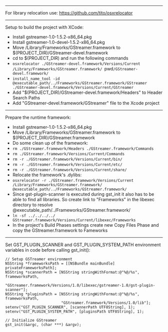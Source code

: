 ----------

For library relocation use:
https://github.com/tito/osxrelocator

----------

Setup to build the project with XCode:

- Install gstreamer-1.0-1.5.2-x86_64.pkg
- Install gstreamer-1.0-devel-1.5.2-x86_64.pkg
- Move /Library/Frameworks/GStreamer.framework to $(PROJECT_DIR)/GStreamer-devel.framework
- cd to $(PROJECT_DIR) and run the following commands
- `osxrelocator ./GStreamer-devel.framework/Versions/Current /Library/Frameworks/GStreamer.framework/ `pwd`/GStreamer-devel.framework/`
- `install_name_tool -id @executable_path/../Frameworks/GStreamer.framework/GStreamer ./GStreamer-devel.framework/Versions/Current/GStreamer`
- Add "$(PROJECT_DIR)/GStreamer-devel.framework/Headers" to Header Search Paths
- Add "GStreamer-devel.framework/GStreamer" file to the Xcode project

----------

Prepare the runtime framework:

- Install gstreamer-1.0-1.5.2-x86_64.pkg
- Move /Library/Frameworks/GStreamer.framework to $(PROJECT_DIR)/GStreamer.framework
- Do some clean up of the framework:
- `rm ./GStreamer.framework/Headers ./GStreamer.framework/Commands`
- `rm ./GStreamer.framework/Versions/Current/Commands`
- `rm -r ./GStreamer.framework/Versions/Current/bin/`
- `rm -r ./GStreamer.framework/Versions/Current/etc/`
- `rm -r ./GStreamer.framework/Versions/Current/share/`
- Relocate the framework's .dylibs:
- `osxrelocator -r ./GStreamer.framework/Versions/Current /Library/Frameworks/GStreamer.framework/ @executable_path/../Frameworks/GStreamer.framework/`
- Since gst-plugin-scanner is executed during gst_init it also has to be able to find all libraries.
So create link to "Frameworks" in the libexec directory to resolve @executable_path/../Frameworks/GStreamer.framework/
- `ln -sf ../../../../ GStreamer.framework/Versions/Current/libexec/Frameworks`
- In the project's Build Phases settings create new Copy Files Phase and copy the GStreamer.framework to Fameworks

----------

Set GST_PLUGIN_SCANNER and GST_PLUGIN_SYSTEM_PATH environment variables in code before calling gst_init():

    // Setup GSTreamer environment
    NSString *frameworksPath = [[NSBundle mainBundle] privateFrameworksPath];
    NSString *scannerPath = [NSString stringWithFormat:@"%@/%s", frameworksPath,
                             "GStreamer.framework/Versions/1.0/libexec/gstreamer-1.0/gst-plugin-scanner"];
    NSString *pluginsPath = [NSString stringWithFormat:@"%@/%s", frameworksPath,
                             "GStreamer.framework/Versions/1.0/lib"];
    setenv("GST_PLUGIN_SCANNER", [scannerPath UTF8String], 1);
    setenv("GST_PLUGIN_SYSTEM_PATH", [pluginsPath UTF8String], 1);

    // Initialize GStreamer
    gst_init(&argc, (char ***) &argv);
